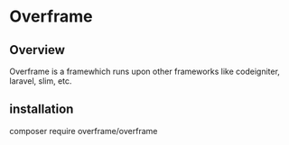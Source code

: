 # Overframe


## Overview

Overframe is a framewhich runs upon other frameworks like codeigniter, laravel, slim, etc.


## installation
composer require overframe/overframe


